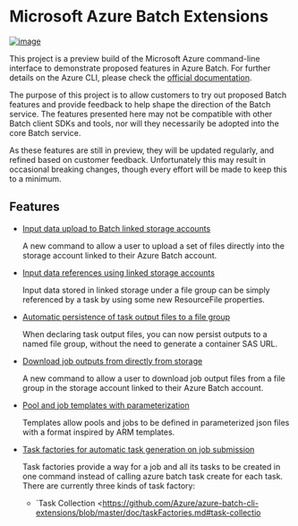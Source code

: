# Microsoft Azure Batch Extensions

[![image](https://travis-ci.org/Azure/azure-batch-cli-extensions.svg?branch=master)](https://travis-ci.org/Azure/azure-batch-cli-extensions)

This project is a preview build of the Microsoft Azure command-line
interface to demonstrate proposed features in Azure Batch. For further
details on the Azure CLI, please check the [official
documentation](https://docs.microsoft.com/en-us/cli/azure/install-azure-cli).

The purpose of this project is to allow customers to try out proposed
Batch features and provide feedback to help shape the direction of the
Batch service. The features presented here may not be compatible with
other Batch client SDKs and tools, nor will they necessarily be adopted
into the core Batch service.

As these features are still in preview, they will be updated regularly,
and refined based on customer feedback. Unfortunately this may result in
occasional breaking changes, though every effort will be made to keep
this to a minimum.

## Features

  - [Input data upload to Batch linked storage
    accounts](https://github.com/Azure/azure-batch-cli-extensions/blob/master/doc/inputFiles.md#input-file-upload)
    
    A new command to allow a user to upload a set of files directly into
    the storage account linked to their Azure Batch account.

  - [Input data references using linked storage
    accounts](https://github.com/Azure/azure-batch-cli-extensions/blob/master/doc/inputFiles.md#referencing-input-data)
    
    Input data stored in linked storage under a file group can be simply
    referenced by a task by using some new ResourceFile properties.

  - [Automatic persistence of task output files to a file
    group](https://github.com/Azure/azure-batch-cli-extensions/blob/master/doc/outputFiles.md)
    
    When declaring task output files, you can now persist outputs to a
    named file group, without the need to generate a container SAS URL.

  - [Download job outputs from directly from
    storage](https://github.com/Azure/azure-batch-cli-extensions/blob/master/doc/outputFiles.md#output-file-download)
    
    A new command to allow a user to download job output files from a
    file group in the storage account linked to their Azure Batch
    account.

  - [Pool and job templates with
    parameterization](https://github.com/Azure/azure-batch-cli-extensions/blob/master/doc/templates.md)
    
    Templates allow pools and jobs to be defined in parameterized json
    files with a format inspired by ARM templates.

  - [Task factories for automatic task generation on job
    submission](https://github.com/Azure/azure-batch-cli-extensions/blob/master/doc/taskFactories.md)
    
    Task factories provide a way for a job and all its tasks to be
    created in one command instead of calling
    <span class="title-ref">azure batch task create</span> for each
    task. There are currently three kinds of task factory:
    
      - \`Task Collection
        \<<https://github.com/Azure/azure-batch-cli-extensions/blob/master/doc/taskFactories.md#task-collectio>
